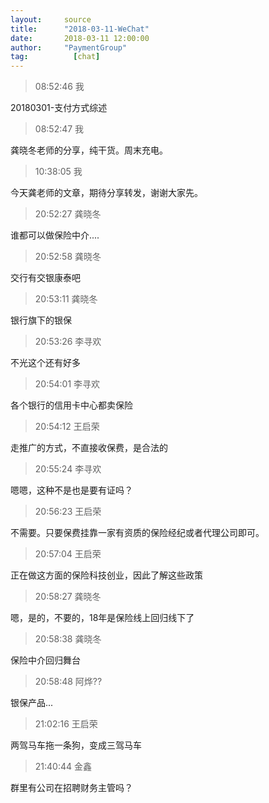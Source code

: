 ```yaml
---
layout:     source 
title:      "2018-03-11-WeChat"
date:       2018-03-11 12:00:00
author:     "PaymentGroup"
tag:		  [chat]
---
```

> 08:52:46  我  
   
20180301-支付方式综述  
   
> 08:52:47  我  
   
龚晓冬老师的分享，纯干货。周末充电。  
   
> 10:38:05  我  
   
今天龚老师的文章，期待分享转发，谢谢大家先。   
   
> 20:52:27  龚晓冬  
   
谁都可以做保险中介....  
   
> 20:52:58  龚晓冬  
   
交行有交银康泰吧  
   
> 20:53:11  龚晓冬  
   
银行旗下的银保  
   
> 20:53:26  李寻欢  
   
不光这个还有好多  
   
> 20:54:01  李寻欢  
   
各个银行的信用卡中心都卖保险  
   
> 20:54:12  王启荣  
   
走推广的方式，不直接收保费，是合法的  
   
> 20:55:24  李寻欢  
   
嗯嗯，这种不是也是要有证吗？  
   
> 20:56:23  王启荣  
   
不需要。只要保费挂靠一家有资质的保险经纪或者代理公司即可。  
   
> 20:57:04  王启荣  
   
正在做这方面的保险科技创业，因此了解这些政策  
   
> 20:58:27  龚晓冬  
   
嗯，是的，不要的，18年是保险线上回归线下了  
   
> 20:58:38  龚晓冬  
   
保险中介回归舞台  
   
> 20:58:48  阿烨??  
   
银保产品...  
   
> 21:02:16  王启荣  
   
两驾马车拖一条狗，变成三驾马车  
   
> 21:40:44  金鑫  
   
群里有公司在招聘财务主管吗？  
   
